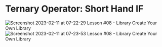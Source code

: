 # Ternary Operator: Short Hand IF 
![Screenshot 2023-02-11 at 07-22-29 Lesson #08 - Library Create Your Own Library](https://user-images.githubusercontent.com/76912120/218241840-c29fe2f2-446e-4636-ad01-d124b430e4a1.png)
![Screenshot 2023-02-11 at 07-23-53 Lesson #08 - Library Create Your Own Library](https://user-images.githubusercontent.com/76912120/218241863-942c44cd-1843-4aaf-b690-daa6724c1cc8.png)
